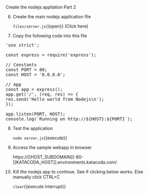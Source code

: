 Create the nodejs appliation Part 2


6. Create the main nodejs application file

    `files/server.js`{{open}} (Click here)

7. Copy the following code into this file

<pre class="file" data-target="clipboard">
'use strict';

const express = require('express');

// Constants
const PORT = 80;
const HOST = '0.0.0.0';

// App
const app = express();
app.get('/', (req, res) => {
res.send('Hello world from Nodejs\n');
});

app.listen(PORT, HOST);
console.log(`Running on http://${HOST}:${PORT}`);
</pre>

8. Test the application

    `node server.js`{{execute}}
    
9. Access the sample webapp in browser

    https://[[HOST_SUBDOMAIN]]-80-[[KATACODA_HOST]].environments.katacoda.com/
    
10. Kill the nodejs app to continue. See if clicking below works. Else manually click CTRL+C
    
    `clear`{{execute interrupt}}

